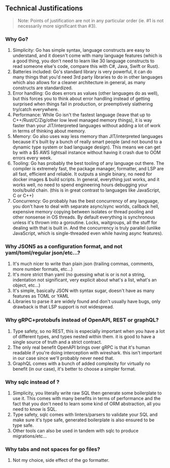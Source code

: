 ## Technical Justifications

> Note: Points of justification are not in any particular order (ie. #1 is not necessarily more significant than #3).

### Why Go?

1. Simplicity: Go has simple syntax, language constructs are easy to understand, and it doesn't come with many language features (which is a good thing, you don't need to learn like 30 language constructs to read someone else's code, compare this with C#, Java, Swift or Rust).
2. Batteries included: Go's standard library is very powerful, it can do many things that you'd need 3rd party libraries to do in other languages which also allows for a cleaner architecture in general, as many constructs are standardized.
3. Error handling: Go does errors as values (other languages do as well), but this forces you to think about error handling instead of getting surprised when things fail in production, or preemptively slathering try/catch everywhere.
4. Performance: While Go isn't the fastest language (leave that up to C++/Rust/C/Zig/other low level managed memory things), it is way faster than your JIT/interpreted languages without adding a lot of work in terms of thinking about memory.
5. Memory: Go also uses way less memory than JIT/interpreted languages because it's built by a bunch of really smart people (and not bound to a dynamic type system or bad language design). This means we can get by with a $5 AWS lightsail instance without having it crash due to OOM errors every week.
6. Tooling: Go has probably the best tooling of any language out there. The compiler is extremely fast, the package manager, formatter, and LSP are all fast, efficient and reliable. It outputs a single binary, no need for docker images & build scripts. In general, everything just works, and it works well, no need to spend engineering hours debugging your tools/build chain. (this is in great contrast to languages like JavaScript, C or C++)
7. Concurrency: Go probably has the best concurrency of any language, you don't have to deal with separate async/sync worlds, callback hell, expensive memory copying between isolates or thread pooling and other nonsense in OS threads. By default everything is synchronous unless it's thrown into a goroutine. Locks, waitgroups, all the stuff for dealing with that is built in. And the concurrency is truly parallel (unlike JavaScript, which is single-threaded even while having async features).

### Why JSON5 as a configuration format, and not yaml/toml/regular json/etc...?

1. It's much nicer to write than plain json (trailing commas, comments, more number formats, etc...)
2. It's more strict than yaml (no guessing what is or is not a string, indentation not significant, very explicit about what's a list, what's an object, etc...)
3. It's simple, basically JSON with syntax sugar, doesn't have as many features as TOML or YAML
4. Libraries to parse it are widely found and don't usually have bugs, only drawback is that LSP support is not widespread.

### Why gRPC+protobufs instead of OpenAPI, REST or graphQL?

1. Type safety, so no REST, this is especially important when you have a lot of different types, and types nested within them. it is good to have a single source of truth and a strict contract.
2. The only real benefit OpenAPI brings over gRPC is that it's human readable if you're doing interception with wireshark. this isn't important in our case since we'll probably never need that.
3. GraphQL comes with a bunch of added complexity for virtually no benefit (in our case), it's better to choose a simpler format.

### Why sqlc instead of <any other go ORM or raw sql>?

1. Simplicity, you literally write raw SQL then generate some boilerplate to use it. This comes with many benefits in terms of performance and the fact that you don't need to learn some kind of ORM abstraction, all you need to know is SQL.
2. Type safety, sqlc comes with linters/parsers to validate your SQL and make sure it's type 
safe, generated boilerplate is also ensured to be type safe.
3. Other tools can also be used in tandem with sqlc to produce migrations/etc...

### Why tabs and not spaces for go files?

1. Not my choice, side effect of the go formatter.

